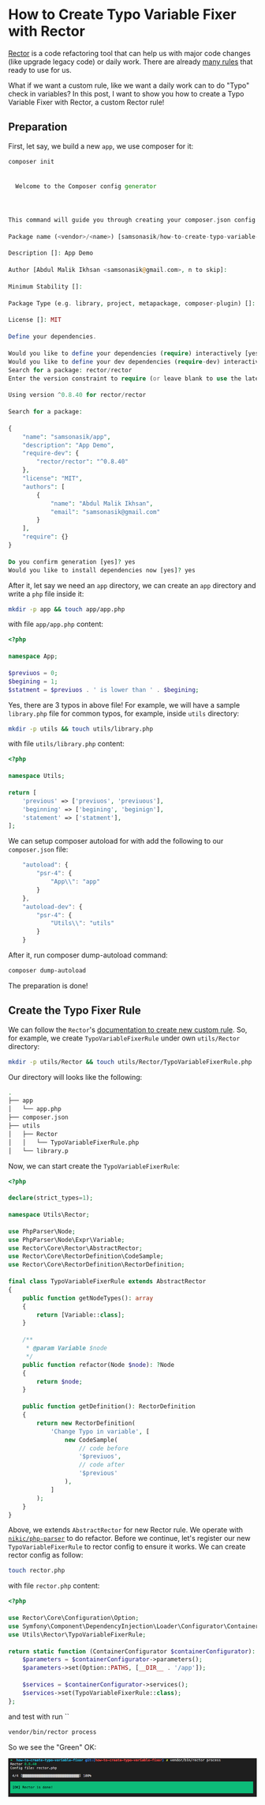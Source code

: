 How to Create Typo Variable Fixer with Rector
=============================================

[Rector](https://github.com/rectorphp/rector) is a code refactoring tool that can help us with major code changes (like upgrade legacy code) or daily work. There are already [many rules](https://github.com/rectorphp/rector/blob/master/docs/rector_rules_overview.md) that ready to use for us.

What if we want a custom rule, like we want a daily work can to do "Typo" check in variables? In this post, I want to show you how to create a Typo Variable Fixer with Rector, a custom Rector rule!

Preparation
-----------

First, let say, we build a new `app`, we use composer for it:

```php
composer init


  Welcome to the Composer config generator



This command will guide you through creating your composer.json config.

Package name (<vendor>/<name>) [samsonasik/how-to-create-typo-variable-fixer]: samsonasik/app

Description []: App Demo

Author [Abdul Malik Ikhsan <samsonasik@gmail.com>, n to skip]:

Minimum Stability []:

Package Type (e.g. library, project, metapackage, composer-plugin) []:

License []: MIT

Define your dependencies.

Would you like to define your dependencies (require) interactively [yes]? no
Would you like to define your dev dependencies (require-dev) interactively [yes]? yes
Search for a package: rector/rector
Enter the version constraint to require (or leave blank to use the latest version):

Using version ^0.8.40 for rector/rector

Search for a package:

{
    "name": "samsonasik/app",
    "description": "App Demo",
    "require-dev": {
        "rector/rector": "^0.8.40"
    },
    "license": "MIT",
    "authors": [
        {
            "name": "Abdul Malik Ikhsan",
            "email": "samsonasik@gmail.com"
        }
    ],
    "require": {}
}

Do you confirm generation [yes]? yes
Would you like to install dependencies now [yes]? yes
```

After it, let say we need an `app` directory, we can create an `app` directory and write a `php` file inside it:

```bash
mkdir -p app && touch app/app.php
```

with file `app/app.php` content:

```php
<?php

namespace App;

$previuos = 0;
$begining = 1;
$statment = $previuos . ' is lower than ' . $begining;
```

Yes, there are 3 typos in above file! For example, we will have a sample `library.php` file for common typos, for example, inside `utils` directory:

```bash
mkdir -p utils && touch utils/library.php
```

with file `utils/library.php` content:

```php
<?php

namespace Utils;

return [
    'previous' => ['previuos', 'previuous'],
    'beginning' => ['begining', 'beginign'],
    'statement' => ['statment'],
];
```

We can setup composer autoload for with add the following to our `composer.json` file:

```javascript
    "autoload": {
        "psr-4": {
            "App\\": "app"
        }
    },
    "autoload-dev": {
        "psr-4": {
            "Utils\\": "utils"
        }
    }
```

After it, run composer dump-autoload command:

```bash
composer dump-autoload
```

The preparation is done!

Create the Typo Fixer Rule
--------------------------

We can follow the `Rector`'s [documentation to create new custom rule](https://github.com/rectorphp/rector/blob/10ae0d687ab65bec4a80752ed7f0a04c208a684f/docs/create_own_rule.md). So, for example, we create `TypoVariableFixerRule` under own `utils/Rector` directory:

```bash
mkdir -p utils/Rector && touch utils/Rector/TypoVariableFixerRule.php
```

Our directory will looks like the following:

```bash
.
├── app
│   └── app.php
├── composer.json
├── utils
│   ├── Rector
│   │   └── TypoVariableFixerRule.php
│   └── library.p
```

Now, we can start create the `TypoVariableFixerRule`:

```php
<?php

declare(strict_types=1);

namespace Utils\Rector;

use PhpParser\Node;
use PhpParser\Node\Expr\Variable;
use Rector\Core\Rector\AbstractRector;
use Rector\Core\RectorDefinition\CodeSample;
use Rector\Core\RectorDefinition\RectorDefinition;

final class TypoVariableFixerRule extends AbstractRector
{
    public function getNodeTypes(): array
    {
        return [Variable::class];
    }

    /**
     * @param Variable $node
     */
    public function refactor(Node $node): ?Node
    {
        return $node;
    }

    public function getDefinition(): RectorDefinition
    {
        return new RectorDefinition(
            'Change Typo in variable', [
                new CodeSample(
                    // code before
                    '$previuos',
                    // code after
                    '$previous'
                ),
            ]
        );
    }
}
```

Above, we extends `AbstractRector` for new Rector rule. We operate with [`nikic/php-parser`](https://github.com/nikic/PHP-Parser) to do refactor. Before we continue, let's register our new `TypoVariableFixerRule` to rector config to ensure it works. We can create rector config as follow:

```bash
touch rector.php
```

with file `rector.php` content:

```php
<?php

use Rector\Core\Configuration\Option;
use Symfony\Component\DependencyInjection\Loader\Configurator\ContainerConfigurator;
use Utils\Rector\TypoVariableFixerRule;

return static function (ContainerConfigurator $containerConfigurator): void {
	$parameters = $containerConfigurator->parameters();
	$parameters->set(Option::PATHS, [__DIR__ . '/app']);

	$services = $containerConfigurator->services();
	$services->set(TypoVariableFixerRule::class);
};
```

and test with run ``

```bash
vendor/bin/rector process
```

So we see the "Green" OK:

![Green OK](green-ok-first-run.png)